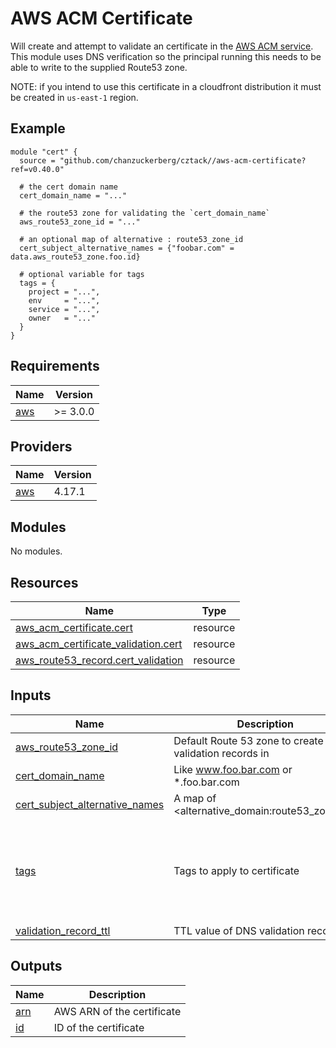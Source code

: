 # AWS ACM Certificate

Will create and attempt to validate an certificate in the [AWS ACM service](https://aws.amazon.com/certificate-manager/). This module uses DNS verification so the principal running this needs to be able to write to the supplied Route53 zone.

NOTE: if you intend to use this certificate in a cloudfront distribution it must be created in `us-east-1` region.

## Example

```hcl
module "cert" {
  source = "github.com/chanzuckerberg/cztack//aws-acm-certificate?ref=v0.40.0"

  # the cert domain name
  cert_domain_name = "..."

  # the route53 zone for validating the `cert_domain_name`
  aws_route53_zone_id = "..."

  # an optional map of alternative : route53_zone_id
  cert_subject_alternative_names = {"foobar.com" = data.aws_route53_zone.foo.id}

  # optional variable for tags
  tags = {
    project = "...",
    env     = "...",
    service = "...",
    owner   = "..."
  }
}
```

<!-- START -->
## Requirements

| Name | Version |
|------|---------|
| <a name="requirement_aws"></a> [aws](#requirement\_aws) | >= 3.0.0 |

## Providers

| Name | Version |
|------|---------|
| <a name="provider_aws"></a> [aws](#provider\_aws) | 4.17.1 |

## Modules

No modules.

## Resources

| Name | Type |
|------|------|
| [aws_acm_certificate.cert](https://registry.terraform.io/providers/hashicorp/aws/latest/docs/resources/acm_certificate) | resource |
| [aws_acm_certificate_validation.cert](https://registry.terraform.io/providers/hashicorp/aws/latest/docs/resources/acm_certificate_validation) | resource |
| [aws_route53_record.cert_validation](https://registry.terraform.io/providers/hashicorp/aws/latest/docs/resources/route53_record) | resource |

## Inputs

| Name | Description | Type | Default | Required |
|------|-------------|------|---------|:--------:|
| <a name="input_aws_route53_zone_id"></a> [aws\_route53\_zone\_id](#input\_aws\_route53\_zone\_id) | Default Route 53 zone to create validation records in | `string` | n/a | yes |
| <a name="input_cert_domain_name"></a> [cert\_domain\_name](#input\_cert\_domain\_name) | Like www.foo.bar.com or *.foo.bar.com | `string` | n/a | yes |
| <a name="input_cert_subject_alternative_names"></a> [cert\_subject\_alternative\_names](#input\_cert\_subject\_alternative\_names) | A map of <alternative\_domain:route53\_zone\_id> | `map(string)` | `{}` | no |
| <a name="input_tags"></a> [tags](#input\_tags) | Tags to apply to certificate | `object({ project : string, env : string, service : string, owner : string, managedBy : string })` | n/a | yes |
| <a name="input_validation_record_ttl"></a> [validation\_record\_ttl](#input\_validation\_record\_ttl) | TTL value of DNS validation records | `string` | `60` | no |

## Outputs

| Name | Description |
|------|-------------|
| <a name="output_arn"></a> [arn](#output\_arn) | AWS ARN of the certificate |
| <a name="output_id"></a> [id](#output\_id) | ID of the certificate |
<!-- END -->
